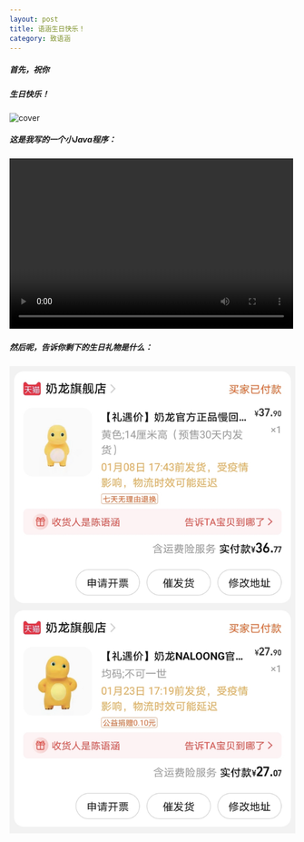 ```yaml
---
layout: post
title: 语涵生日快乐！
category: 致语涵
---
```


##### 首先，祝你

##### 生日快乐！

![cover](https://pic1.zhimg.com/v2-1b7796ee51e2bab2b87d6c9c87014c48_b.gif)


##### 这是我写的一个小Java程序：
<video src="https://raw.githubusercontent.com/huiqiang233/huiqiang233.github.io/master/image/cyhhappybirthday.mp4" controls="controls" width="500" height="300">您的浏览器不支持播放该视频！</video>

##### 然后呢，告诉你剩下的生日礼物是什么：
![gift](https://raw.githubusercontent.com/huiqiang233/huiqiang233.github.io/master/image/gift.jpg)
